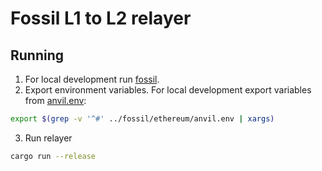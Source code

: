# Fossil L1 to L2 relayer

## Running
1. For local development run [fossil](https://github.com/OilerNetwork/fossil).
2. Export environment variables. For local development export variables from [anvil.env](https://github.com/OilerNetwork/fossil/blob/main/ethereum/anvil.env):
```bash
export $(grep -v '^#' ../fossil/ethereum/anvil.env | xargs)
```
3. Run relayer
```bash
cargo run --release
```
